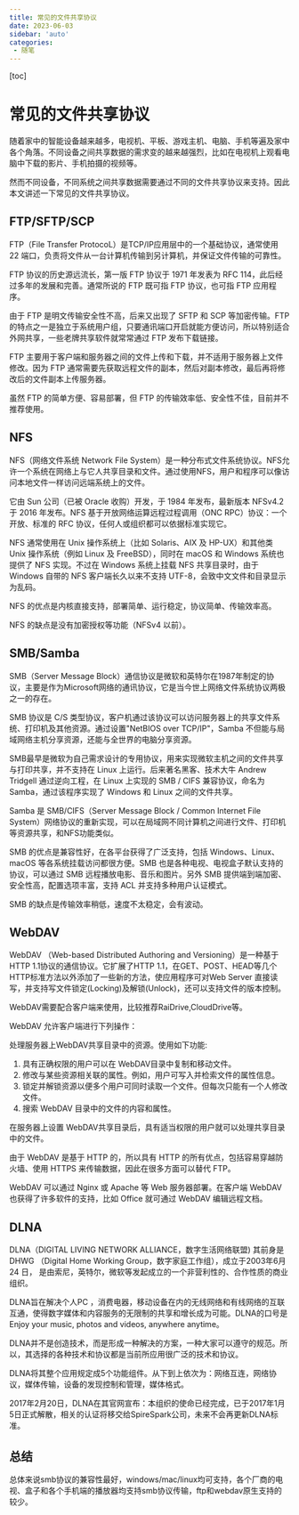 ```yaml
---
title: 常见的文件共享协议
date: 2023-06-03
sidebar: 'auto'
categories: 
 - 随笔
---
```


[toc]

# 常见的文件共享协议

随着家中的智能设备越来越多，电视机、平板、游戏主机、电脑、手机等遍及家中各个角落。不同设备之间共享数据的需求变的越来越强烈，比如在电视机上观看电脑中下载的影片、手机拍摄的视频等。


然而不同设备，不同系统之间共享数据需要通过不同的文件共享协议来支持。因此本文讲述一下常见的文件共享协议。


## FTP/SFTP/SCP
FTP（File Transfer ProtocoL）是TCP/IP应用层中的一个基础协议，通常使用 22 端口，负责将文件从一台计算机传输到另计算机，并保证文件传输的可靠性。

FTP 协议的历史源远流长，第一版 FTP 协议于 1971 年发表为 RFC 114，此后经过多年的发展和完善。通常所说的 FTP 既可指 FTP 协议，也可指 FTP 应用程序。

由于 FTP 是明文传输安全性不高，后来又出现了 SFTP 和 SCP 等加密传输。FTP 的特点之一是独立于系统用户组，只要通讯端口开启就能方便访问，所以特别适合外网共享，一些老牌共享软件就常常通过 FTP 发布下载链接。

FTP 主要用于客户端和服务器之间的文件上传和下载，并不适用于服务器上文件修改。因为 FTP 通常需要先获取远程文件的副本，然后对副本修改，最后再将修改后的文件副本上传服务器。

虽然 FTP 的简单方便、容易部署，但 FTP 的传输效率低、安全性不佳，目前并不推荐使用。

## NFS

NFS（网络文件系统 Network File System）是一种分布式文件系统协议。NFS允许一个系统在网络上与它人共享目录和文件。通过使用NFS，用户和程序可以像访问本地文件一样访问远端系统上的文件。

它由 Sun 公司（已被 Oracle 收购）开发，于 1984 年发布，最新版本 NFSv4.2 于 2016 年发布。NFS 基于开放网络运算远程过程调用（ONC RPC）协议：一个开放、标准的 RFC 协议，任何人或组织都可以依据标准实现它。

NFS 通常使用在 Unix 操作系统上（比如 Solaris、AIX 及 HP-UX）和其他类 Unix 操作系统（例如 Linux 及 FreeBSD），同时在 macOS 和 Windows 系统也提供了 NFS 实现。不过在 Windows 系统上挂载 NFS 共享目录时，由于 Windows 自带的 NFS 客户端长久以来不支持 UTF-8，会致中文文件和目录显示为乱码。

NFS 的优点是内核直接支持，部署简单、运行稳定，协议简单、传输效率高。

NFS 的缺点是没有加密授权等功能（NFSv4 以前）。

## SMB/Samba

SMB（Server Message Block）通信协议是微软和英特尔在1987年制定的协议，主要是作为Microsoft网络的通讯协议，它是当今世上网络文件系统协议两极之一的存在。

SMB 协议是 C/S 类型协议，客户机通过该协议可以访问服务器上的共享文件系统、打印机及其他资源。通过设置"NetBIOS over TCP/IP"，Samba 不但能与局域网络主机分享资源，还能与全世界的电脑分享资源。

SMB最早是微软为自己需求设计的专用协议，用来实现微软主机之间的文件共享与打印共享，并不支持在 Linux 上运行。后来著名黑客、技术大牛 Andrew Tridgell 通过逆向工程，在 Linux 上实现的 SMB / CIFS 兼容协议，命名为 Samba，通过该程序实现了 Windows 和 Linux 之间的文件共享。

Samba 是 SMB/CIFS（Server Message Block / Common Internet File System）网络协议的重新实现，可以在局域网不同计算机之间进行文件、打印机等资源共享，和NFS功能类似。

SMB 的优点是兼容性好，在各平台获得了广泛支持，包括 Windows、Linux、macOS 等各系统挂载访问都很方便。SMB 也是各种电视、电视盒子默认支持的协议，可以通过 SMB 远程播放电影、音乐和图片。另外 SMB 提供端到端加密、安全性高，配置选项丰富，支持 ACL 并支持多种用户认证模式。

SMB 的缺点是传输效率稍低，速度不太稳定，会有波动。

## WebDAV

WebDAV （Web-based Distributed Authoring and Versioning）是一种基于HTTP 1.1协议的通信协议。它扩展了HTTP 1.1，在GET、POST、HEAD等几个HTTP标准方法以外添加了一些新的方法，使应用程序可对Web Server 直接读写，并支持写文件锁定(Locking)及解锁(Unlock)，还可以支持文件的版本控制。

WebDAV需要配合客户端来使用，比较推荐RaiDrive,CloudDrive等。

WebDAV 允许客户端进行下列操作：

处理服务器上WebDAV共享目录中的资源。使用如下功能:
1. 具有正确权限的用户可以在 WebDAV目录中复制和移动文件。
2. 修改与某些资源相关联的属性。例如，用户可写入并检索文件的属性信息。
3. 锁定并解锁资源以便多个用户可同时读取一个文件。但每次只能有一个人修改文件。
4. 搜索 WebDAV 目录中的文件的内容和属性。

在服务器上设置 WebDAV共享目录后，具有适当权限的用户就可以处理共享目录中的文件。

由于 WebDAV 是基于 HTTP 的，所以具有 HTTP 的所有优点，包括容易穿越防火墙、使用 HTTPS 来传输数据，因此在很多方面可以替代 FTP。

WebDAV 可以通过 Nginx 或 Apache 等 Web 服务器部署。在客户端 WebDAV 也获得了许多软件的支持，比如 Office 就可通过 WebDAV 编辑远程文档。


## DLNA

DLNA（DIGITAL LIVING NETWORK ALLIANCE，数字生活网络联盟) 其前身是DHWG （Digital Home Working Group，数字家庭工作组），成立于2003年6月24 日， 是由索尼，英特尔，微软等发起成立的一个非营利性的、合作性质的商业组织。

DLNA旨在解决个人PC ，消费电器，移动设备在内的无线网络和有线网络的互联互通，使得数字媒体和内容服务的无限制的共享和增长成为可能。DLNA的口号是Enjoy your music, photos and videos, anywhere anytime。

DLNA并不是创造技术，而是形成一种解决的方案，一种大家可以遵守的规范。所以，其选择的各种技术和协议都是当前所应用很广泛的技术和协议。

DLNA将其整个应用规定成5个功能组件。从下到上依次为：网络互连，网络协议，媒体传输，设备的发现控制和管理，媒体格式。

2017年2月20日，DLNA在其官网宣布：本组织的使命已经完成，已于2017年1月5日正式解散，相关的认证将移交给SpireSpark公司，未来不会再更新DLNA标准。

## 总结

总体来说smb协议的兼容性最好，windows/mac/linux均可支持，各个厂商的电视、盒子和各个手机端的播放器均支持smb协议传输，ftp和webdav原生支持的较少。